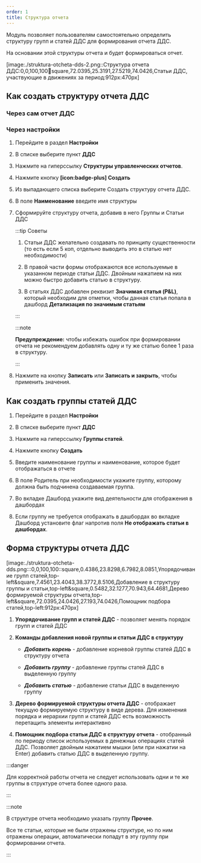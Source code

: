 ```yaml
---
order: 1
title: Структура отчета
---
```


Модуль позволяет пользователям самостоятельно определить структуру групп и статей ДДС для формирования отчета ДДС.

На основании этой структуры отчета и будет формироваться отчет.

[image:./struktura-otcheta-dds-2.png::Структура отчета ДДС:0,0,100,100:100:square,72.0395,25.3191,27.5219,74.0426,Статьи ДДС, участвующие в движениях за период:912px:470px]

## Как создать структуру отчета ДДС

### Через сам отчет ДДС



### Через настройки

1. Перейдите в раздел **Настройки**

2. В списке выберите пункт **ДДС**

3. Нажмите на гиперссылку **Структуры управленческих отчетов**.

4. Нажмите кнопку **[icon:badge-plus] Создать**

5. Из выпадающего списка выберите Создать структуру отчета ДДС.

6. В поле **Наименование** введите имя структуры

7. Сформируйте структуру отчета, добавив в него Группы и Статьи ДДС

   :::tip Советы

   1. Статьи ДДС желательно создавать по принципу существенности (то есть если 5 коп, отдельно выводить это в статью нет необходимости)

   2. В правой части формы отображаются все используемые в указанном периоде статьи ДДС. Двойным нажатием на них можно быстро добавить статью в структуру.

   3. В статьях ДДС добавлен реквизит **Значимая статья (P&L)**, который необходим для отметки, чтобы данная статья попала в дашборд **Детализация по значимым статьям**

   :::

   :::note 

   **Предупреждение:** чтобы избежать ошибок при формировании отчета не рекомендуем добавлять одну и ту же статью более 1 раза в структуру.

   :::

8. Нажмите на кнопку **Записать** или **Записать и закрыть**, чтобы применить значения.

## Как создать группы статей ДДС

1. Перейдите в раздел **Настройки**

2. В списке выберите пункт **ДДС**

3. Нажмите на гиперссылку **Группы статей**.

4. Нажмите кнопку **Создать**

5. Введите наименование группы и наименование, которое будет отображаться в отчете

6. В поле Родитель при необходимости укажите группу, которому должна быть подчинена создаваемая группа.

7. Во вкладке Дашборд укажите вид деятельности для отображения в дашбордах

8. Если группу не требуется отображать в дашбордах во вкладке Дашборд установите флаг напротив поля **Не отображать статьи в дашбордах**.

## Форма структуры отчета ДДС

[image:./struktura-otcheta-dds.png:::0,0,100,100::square,0.4386,23.8298,6.7982,8.0851,Упорядочивание групп статей,top-left&square,7.4561,23.4043,38.3772,8.5106,Добавление в структуру группы и статьи,top-left&square,0.5482,32.1277,70.943,64.4681,Дерево формируемой структуры отчета,top-left&square,72.0395,24.0426,27.193,74.0426,Помощник подбора статей,top-left:912px:470px]



1. **Упорядочивание групп и статей ДДС** - позволяет менять порядок групп и статей ДДС

2. **Команды добавления новой группы и статьи ДДС в структуру**

   -  ***Добавить корень*** - добавление корневой группы статей ДДС в структуру отчета

   -  ***Добавить группу*** - добавление группы статей ДДС в выделенную группу

   -  ***Добавить статью*** - добавление статьи ДДС в выделенную группу

3. **Дерево формируемой структуры отчета ДДС** - отображает текущую формируемую структуру в виде дерева. Для изменения порядка и иерархии групп и статей ДДС есть возможность перетащить элементы интерактивно

4. **Помощник подбора статьи ДДС в структуру отчета** - отобранный по периоду список используемых в денежных операциях статей ДДС. Позволяет двойным нажатием мышки (или при нажатии на Enter) добавить статью ДДС в выделенную группу.

:::danger 

Для корректной работы отчета не следует использовать одни и те же группы в структуре отчета более одного раза.

:::

:::note 

В структуре отчета необходимо указать группу **Прочее**.

Все те статьи, которые не были отражены структуре, но по ним отражены операции, автоматически попадут в эту группу при формировании отчета.

:::


